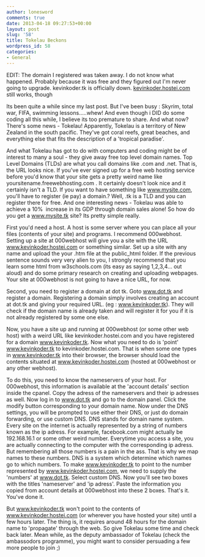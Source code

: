```yaml
---
author: lonesword
comments: true
date: 2013-04-18 09:27:53+00:00
layout: post
slug: '58'
title: Tokelau Beckons
wordpress_id: 58
categories:
- General
---
```


EDIT: The domain I registered was taken away. I do not know what happened. Probably because it was free and they figured out I'm never going to upgrade. kevinkoder.tk is officially down. [kevinkoder.hostei.com](http://kevinkoder.hostei.com/) still works, though

Its been quite a while since my last post. But I've been busy : Skyrim, total war, FIFA, swimming lessons.....whew! And even though i DID do some coding all this while, I believe its too premature to share. And what now? There's some news - Tokelau! Apparently, Tokelau is a territory of New Zealand in the south pacific. They've got coral reefs, great beaches, and everything else that fits the description of a 'tropical paradise'.

And what Tokelau has got to do with computers and coding might be of interest to many a soul - they give away free top level domain names. Top Level Domains (TLDs) are what you call domains like .com and .net. That is, the URL looks nice. If you've ever signed up for a free web hosting service before you'd know that your site gets a pretty weird name like yoursitename.freewebhosting.com . It certainly doesn't look nice and it certainly isn't a TLD. If you want to have something like www.mysite.com, you'll have to register (ie pay) a domain.? Well, .tk is a TLD and you can register there for free. And one interesting news - Tokelau was able to achieve a 10%  increase in its GDP through domain sales alone! So how do you get a www.mysite.tk site? Its pretty simple really.

First you'd need a host. A host is some server where you can place all your files (contents of your site) and programs. I recommend 000webhost. Setting up a site at 000webhost will give you a site with the URL www.kevinkoder.hostei.com or something similar. Set up a site with any name and upload the your .htm file at the public_html folder. If the previous sentence sounds very very alien to you, I strongly recommend that you learn some html from w3schools.com (its easy as saying 1,2,3,4... out aloud) and do some primary research on creating and uploading webpages. Your site at 000webhost is not going to have a nice URL, for now.

Second, you need to register a domain at dot tk. Goto www.dot.tk and register a domain. Registering a domain simply involves creating an account at dot.tk and giving your required URL. (eg : www.kevinkoder.tk). They will check if the domain name is already taken and will register it for you if it is not already registered by some one else.

Now, you have a site up and running at 000webhost (or some other web host) with a weird URL like kevinkoder.hostei.com and you have registered for a domain www.kevinkoder.tk. Now what you need to do is 'point' www.kevinkoder.tk to kevinkoder.hostei.com. That is when some one types in www.kevinkoder.tk into their browser, the browser should load the contents situated at www.kevinkoder.hostei.com (hosted at 000webhost or any other webhost).

To do this, you need to know the nameservers of your host. For 000webhost, this information is available at the 'account details' section inside the cpanel. Copy the adress of the nameservers and their ip adresses as well. Now log in to www.dot.tk and go to the domain panel. Click the modify button corresponding to your domain name. Now under the DNS settings, you will be prompted to use either their DNS, or just do domain forwarding, or use custom DNS. DNS stands for domain name system. Every site on the internet is actually represented by a string of numbers known as the ip adress. For example, facebook.com might actually be 192.168.16.1 or some other weird number. Everytime you access a site, you are actually connecting to the computer with the corresponding ip adress. But remembering all those numbers is a pain in the ass. That is why we map names to these numbers. DNS is a system which determine which names go to which numbers. To make www.kevinkoder.tk to point to the number represented by www.kevinkoder.hostei.com, we need to supply the 'numbers' at www.dot.tk. Select custom DNS. Now you'll see two boxes with the titles 'nameserver' and 'ip adress'. Paste the information you copied from account details at 000webhost into these 2 boxes. That's it. You've done it.

But www.kevinkoder.tk won't point to the contents of www.kevinkoder.hostei.com (or wherever you have hosted your site) until a few hours later. The thing is, it requires around 48 hours for the domain name to 'propagate' through the web. So give Tokelau some time and check back later. Mean while, as the deputy ambassador of Tokelau (check the ambassodors programme), you might want to consider persuading a few more people to join ;)

